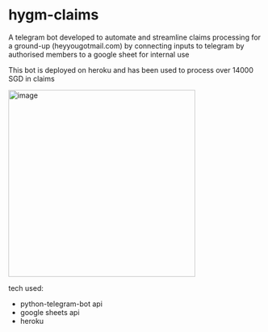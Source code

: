 # hygm-claims

A telegram bot developed to automate and streamline claims processing for a ground-up (heyyougotmail.com) by connecting inputs to telegram by authorised members to a google sheet for internal use

This bot is deployed on heroku and has been used to process over 14000 SGD in claims

<img width="370" alt="image" src="https://user-images.githubusercontent.com/24990448/181343873-7d60c3b4-e533-4cde-9e1b-bd038f71df5e.png">

tech used:
- python-telegram-bot api
- google sheets api
- heroku
